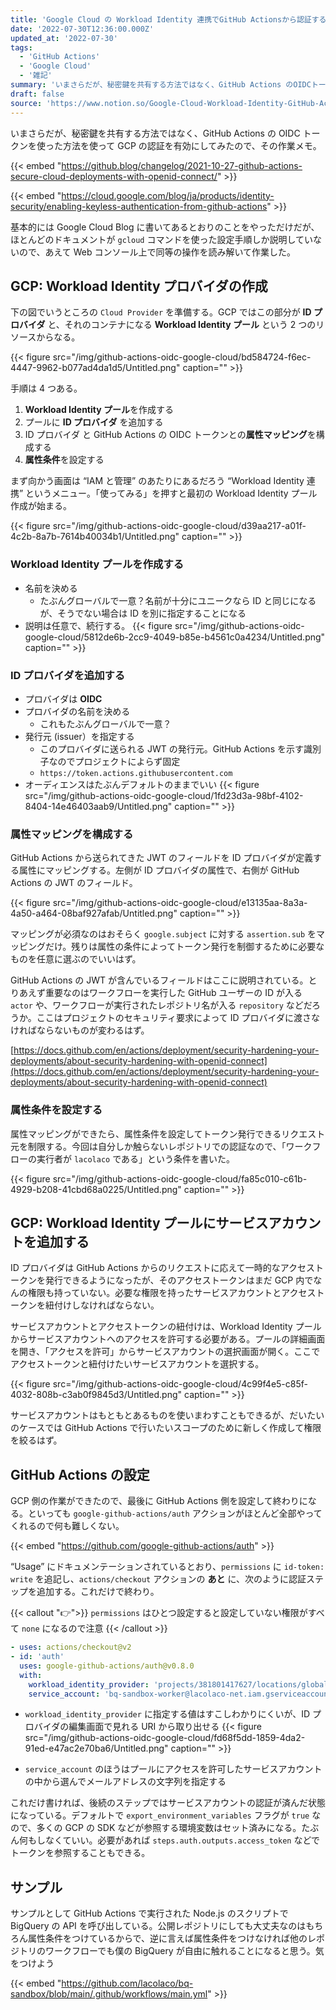```yaml
---
title: 'Google Cloud の Workload Identity 連携でGitHub Actionsから認証する'
date: '2022-07-30T12:36:00.000Z'
updated_at: '2022-07-30'
tags:
  - 'GitHub Actions'
  - 'Google Cloud'
  - '雑記'
summary: 'いまさらだが、秘密鍵を共有する方法ではなく、GitHub Actions のOIDCトークンを使った方法を使ってGCPの認証を有効にしてみたので、その作業メモ。'
draft: false
source: 'https://www.notion.so/Google-Cloud-Workload-Identity-GitHub-Actions-2f780bc54f7d42d789fd8149884d8233'
---
```


いまさらだが、秘密鍵を共有する方法ではなく、GitHub Actions の OIDC トークンを使った方法を使って GCP の認証を有効にしてみたので、その作業メモ。

{{< embed "https://github.blog/changelog/2021-10-27-github-actions-secure-cloud-deployments-with-openid-connect/" >}}

{{< embed "https://cloud.google.com/blog/ja/products/identity-security/enabling-keyless-authentication-from-github-actions" >}}

基本的には Google Cloud Blog に書いてあるとおりのことをやっただけだが、ほとんどのドキュメントが `gcloud` コマンドを使った設定手順しか説明していないので、あえて Web コンソール上で同等の操作を読み解いて作業した。

## GCP: Workload Identity プロバイダの作成

下の図でいうところの `Cloud Provider` を準備する。GCP ではこの部分が **ID プロバイダ** と、それのコンテナになる **Workload Identity プール** という 2 つのリソースからなる。

{{< figure src="/img/github-actions-oidc-google-cloud/bd584724-f6ec-4447-9962-b077ad4da1d5/Untitled.png" caption="" >}}

手順は 4 つある。

1. **Workload Identity プール**を作成する
1. プールに **ID プロバイダ** を追加する
1. ID プロバイダ と GitHub Actions の OIDC トークンとの**属性マッピング**を構成する
1. **属性条件**を設定する

まず向かう画面は “IAM と管理” のあたりにあるだろう “Workload Identity 連携” というメニュー。「使ってみる」を押すと最初の Workload Identity プール作成が始まる。

{{< figure src="/img/github-actions-oidc-google-cloud/d39aa217-a01f-4c2b-8a7b-7614b40034b1/Untitled.png" caption="" >}}

### Workload Identity プールを作成する

- 名前を決める
  - たぶんグローバルで一意？名前が十分にユニークなら ID と同じになるが、そうでない場合は ID を別に指定することになる
- 説明は任意で、続行する。
  {{< figure src="/img/github-actions-oidc-google-cloud/5812de6b-2cc9-4049-b85e-b4561c0a4234/Untitled.png" caption="" >}}

### ID プロバイダを追加する

- プロバイダは **OIDC**
- プロバイダの名前を決める
  - これもたぶんグローバルで一意？
- 発行元 (issuer）を指定する
  - このプロバイダに送られる JWT の発行元。GitHub Actions を示す識別子なのでプロジェクトによらず固定
  - `https://token.actions.githubusercontent.com`
- オーディエンスはたぶんデフォルトのままでいい
  {{< figure src="/img/github-actions-oidc-google-cloud/1fd23d3a-98bf-4102-8404-14e46403aab9/Untitled.png" caption="" >}}

### 属性マッピングを構成する

GitHub Actions から送られてきた JWT のフィールドを ID プロバイダが定義する属性にマッピングする。左側が ID プロバイダの属性で、右側が GitHub Actions の JWT のフィールド。

{{< figure src="/img/github-actions-oidc-google-cloud/e13135aa-8a3a-4a50-a464-08baf927afab/Untitled.png" caption="" >}}

マッピングが必須なのはおそらく `google.subject` に対する `assertion.sub` をマッピングだけ。残りは属性の条件によってトークン発行を制御するために必要なものを任意に選ぶのでいいはず。

GitHub Actions の JWT が含んでいるフィールドはここに説明されている。とりあえず重要なのはワークフローを実行した GitHub ユーザーの ID が入る `actor` や、ワークフローが実行されたレポジトリ名が入る `repository` などだろうか。ここはプロジェクトのセキュリティ要求によって ID プロバイダに渡さなければならないものが変わるはず。

[https://docs.github.com/en/actions/deployment/security-hardening-your-deployments/about-security-hardening-with-openid-connect](https://docs.github.com/en/actions/deployment/security-hardening-your-deployments/about-security-hardening-with-openid-connect)

### 属性条件を設定する

属性マッピングができたら、属性条件を設定してトークン発行できるリクエスト元を制限する。今回は自分しか触らないレポジトリでの認証なので、「ワークフローの実行者が `lacolaco` である」という条件を書いた。

{{< figure src="/img/github-actions-oidc-google-cloud/fa85c010-c61b-4929-b208-41cbd68a0225/Untitled.png" caption="" >}}

## GCP: Workload Identity プールにサービスアカウントを追加する

ID プロバイダは GitHub Actions からのリクエストに応えて一時的なアクセストークンを発行できるようになったが、そのアクセストークンはまだ GCP 内でなんの権限も持っていない。必要な権限を持ったサービスアカウントとアクセストークンを紐付けしなければならない。

サービスアカウントとアクセストークンの紐付けは、Workload Identity プールからサービスアカウントへのアクセスを許可する必要がある。プールの詳細画面を開き、「アクセスを許可」からサービスアカウントの選択画面が開く。ここでアクセストークンと紐付けたいサービスアカウントを選択する。

{{< figure src="/img/github-actions-oidc-google-cloud/4c99f4e5-c85f-4032-808b-c3ab0f9845d3/Untitled.png" caption="" >}}

サービスアカウントはもともとあるものを使いまわすこともできるが、だいたいのケースでは GitHub Actions で行いたいスコープのために新しく作成して権限を絞るはず。

## GitHub Actions の設定

GCP 側の作業ができたので、最後に GitHub Actions 側を設定して終わりになる。といっても `google-github-actions/auth` アクションがほとんど全部やってくれるので何も難しくない。

{{< embed "https://github.com/google-github-actions/auth" >}}

“Usage” にドキュメンテーションされているとおり、`permissions` に `id-token: write` を追記し、`actions/checkout` アクションの **あと** に、次のように認証ステップを追加する。これだけで終わり。

{{< callout "👉">}}
`permissions` はひとつ設定すると設定していない権限がすべて `none` になるので注意
{{< /callout >}}

```yaml
- uses: actions/checkout@v2
- id: 'auth'
  uses: google-github-actions/auth@v0.8.0
  with:
    workload_identity_provider: 'projects/381801417627/locations/global/workloadIdentityPools/bq-sandbox-20220730/providers/bq-sandbox-provider-20220730'
    service_account: 'bq-sandbox-worker@lacolaco-net.iam.gserviceaccount.com'
```

- `workload_identity_provider` に指定する値はすこしわかりにくいが、ID プロバイダの編集画面で見れる URI から取り出せる
  {{< figure src="/img/github-actions-oidc-google-cloud/fd68f5dd-1859-4da2-91ed-e47ac2e70ba6/Untitled.png" caption="" >}}

- `service_account` のほうはプールにアクセスを許可したサービスアカウントの中から選んでメールアドレスの文字列を指定する

これだけ書ければ、後続のステップではサービスアカウントの認証が済んだ状態になっている。デフォルトで `export_environment_variables` フラグが `true` なので、多くの GCP の SDK などが参照する環境変数はセット済みになる。たぶん何もしなくていい。必要があれば `steps.auth.outputs.access_token` などでトークンを参照することもできる。

## サンプル

サンプルとして GitHub Actions で実行された Node.js のスクリプトで BigQuery の API を呼び出している。公開レポジトリにしても大丈夫なのはもちろん属性条件をつけているからで、逆に言えば属性条件をつけなければ他のレポジトリのワークフローでも僕の BigQuery が自由に触れることになると思う。気をつけよう

{{< embed "https://github.com/lacolaco/bq-sandbox/blob/main/.github/workflows/main.yml" >}}
